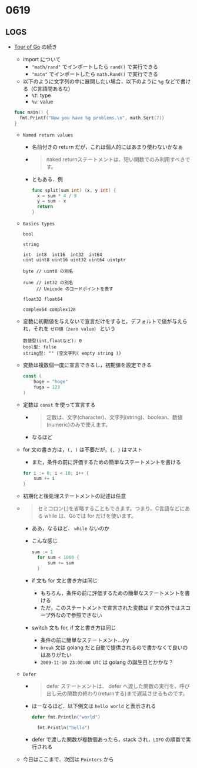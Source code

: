 # 0619

## LOGS

- [Tour of Go](https://go-tour-jp.appspot.com/welcome/1) の続き
  - import について
    - `"math/rand"` でインポートしたら `rand()` で実行できる
    - `"matn"` でインポートしたら `math.Rand()` で実行できる
  - 以下のように文字列の中に展開したい場合，以下のように `%g` などで書ける（C言語間あるな）
    - `%T`: type
    - `%v`: value

  ```go
  func main() {
  	fmt.Printf("Now you have %g problems.\n", math.Sqrt(7))
  }
  ```

  - `Named return values`
    - 名前付きの return だが，これは個人的にはあまり使わないかなぁ
    - > naked returnステートメントは、短い関数でのみ利用すべきです。
    - ともある．例

      ```go
      func split(sum int) (x, y int) {
      	x = sum * 4 / 9
      	y = sum - x
      	return
      }
      ```

  - `Basics types`

    ```
    bool

    string

    int  int8  int16  int32  int64
    uint uint8 uint16 uint32 uint64 uintptr

    byte // uint8 の別名

    rune // int32 の別名
         // Unicode のコードポイントを表す

    float32 float64

    complex64 complex128
    ```

  - 変数に初期値を与えないで宣言だけをすると，デフォルトで値が与えられ，それを `ゼロ値（zero value）` という

    ```
    数値型(int,floatなど): 0
    bool型: false
    string型: "" (空文字列( empty string ))
    ```

  - 変数は複数個一度に宣言できるし，初期値を設定できる

    ```go
    const (
        hoge = "hoge"
  	    fuga = 123
    )
    ```

  - 定数は `const` を使って宣言する
    - > 定数は、文字(character)、文字列(string)、boolean、数値(numeric)のみで使えます。
    - なるほど
  - for 文の書き方は，`(, )` は不要だが，`{, }` はマスト
    - また，条件の前に評価するための簡単なステートメントを書ける

    ```go
    for i := 0; i < 10; i++ {
        sum += i
    }
    ```

  - 初期化と後処理ステートメントの記述は任意
  - > セミコロン(;)を省略することもできます。つまり、C言語などにある while は、Goでは for だけを使います。
    - ああ，なるほど． `while` ないのか
    - こんな感じ

      ```go
      sum := 1
    	for sum < 1000 {
    		sum += sum
    	}
      ```

    - if 文も for 文と書き方は同じ
      - もちろん，条件の前に評価するための簡単なステートメントを書ける
      - ただ，このステートメントで宣言された変数は if 文の外ではスコープ外なので参照できない
    - switch 文も for, if 文と書き方は同じ
      - 条件の前に簡単なステートメント…(ry
      - `break` 文は golang だと自動で提供されるので書かなくて良いのはありがたい
      - `2009-11-10 23:00:00 UTC` は golang の誕生日とかかな？
  - `Defer`
    - > defer ステートメントは、 defer へ渡した関数の実行を、呼び出し元の関数の終わり(returnする)まで遅延させるものです。
    - ほーなるほど．以下例文は `hello world` と表示される

      ```go
      defer fmt.Println("world")

    	fmt.Println("hello")
      ```

    - defer で渡した関数が複数個あったら，stack され，`LIFO` の順番で実行される
  - 今日はここまで．次回は `Pointers` から